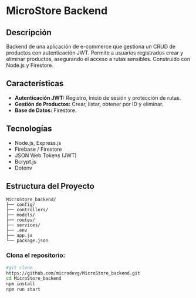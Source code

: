 # MicroStore Backend

## Descripción
Backend de una aplicación de e-commerce que gestiona un CRUD de productos con autenticación JWT. Permite a usuarios registrados crear y eliminar productos, asegurando el acceso a rutas sensibles. Construido con Node.js y Firestore.

## Características
- **Autenticación JWT:** Registro, inicio de sesión y protección de rutas.
- **Gestión de Productos:** Crear, listar, obtener por ID y eliminar.
- **Base de Datos:** Firestore.

## Tecnologías
- Node.js, Express.js
- Firebase / Firestore
- JSON Web Tokens (JWT)
- Bcrypt.js
- Dotenv

## Estructura del Proyecto

```
MicroStore_backend/
├── config/
├── controllers/
├── models/
├── routes/
├── services/
├── .env
├── app.js
└── package.json
```



### Clona el repositorio:
```bash
#git clone 
https://github.com/microdevg/MicroStore_backend.git
cd MicroStore_backend
npm install
npm run start
```